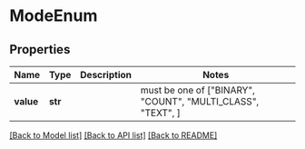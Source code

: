 # ModeEnum


## Properties
Name | Type | Description | Notes
------------ | ------------- | ------------- | -------------
**value** | **str** |  |  must be one of ["BINARY", "COUNT", "MULTI_CLASS", "TEXT", ]

[[Back to Model list]](../README.md#documentation-for-models) [[Back to API list]](../README.md#documentation-for-api-endpoints) [[Back to README]](../README.md)


